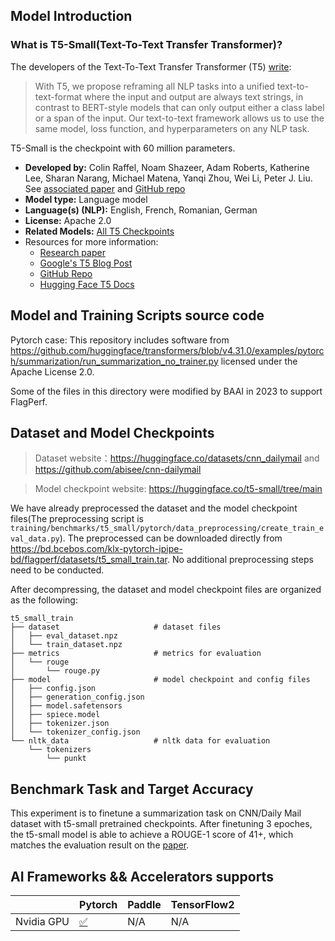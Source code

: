 
## Model Introduction
### What is T5-Small(Text-To-Text Transfer Transformer)?
The developers of the Text-To-Text Transfer Transformer (T5) [write](https://ai.googleblog.com/2020/02/exploring-transfer-learning-with-t5.html):

> With T5, we propose reframing all NLP tasks into a unified text-to-text-format where the input and output are always text strings, in contrast to BERT-style models that can only output either a class label or a span of the input. Our text-to-text framework allows us to use the same model, loss function, and hyperparameters on any NLP task.

T5-Small is the checkpoint with 60 million parameters.

- **Developed by:** Colin Raffel, Noam Shazeer, Adam Roberts, Katherine Lee, Sharan Narang, Michael Matena, Yanqi Zhou, Wei Li, Peter J. Liu. See [associated paper](https://jmlr.org/papers/volume21/20-074/20-074.pdf) and [GitHub repo](https://github.com/google-research/text-to-text-transfer-transformer#released-model-checkpoints)
- **Model type:** Language model
- **Language(s) (NLP):** English, French, Romanian, German
- **License:** Apache 2.0
- **Related Models:** [All T5 Checkpoints](https://huggingface.co/models?search=t5)
- Resources for more information:
  - [Research paper](https://jmlr.org/papers/volume21/20-074/20-074.pdf)
  - [Google's T5 Blog Post](https://ai.googleblog.com/2020/02/exploring-transfer-learning-with-t5.html)
  - [GitHub Repo](https://github.com/google-research/text-to-text-transfer-transformer)
  - [Hugging Face T5 Docs](https://huggingface.co/docs/transformers/model_doc/t5)

## Model and Training Scripts source code
Pytorch case:
This repository includes software from https://github.com/huggingface/transformers/blob/v4.31.0/examples/pytorch/summarization/run_summarization_no_trainer.py
licensed under the Apache License 2.0.

Some of the files in this directory were modified by BAAI in 2023 to support FlagPerf.

## Dataset and Model Checkpoints

> Dataset website：https://huggingface.co/datasets/cnn_dailymail and https://github.com/abisee/cnn-dailymail

> Model checkpoint website: https://huggingface.co/t5-small/tree/main

We have already preprocessed the dataset and the model checkpoint files(The preprocessing script is `training/benchmarks/t5_small/pytorch/data_preprocessing/create_train_eval_data.py`).
The preprocessed can be downloaded directly from https://bd.bcebos.com/klx-pytorch-ipipe-bd/flagperf/datasets/t5_small_train.tar.
No additional preprocessing steps need to be conducted.

After decompressing, the dataset and model checkpoint files are organized as the following:

```
t5_small_train
├── dataset                     # dataset files
│   ├── eval_dataset.npz
│   └── train_dataset.npz
├── metrics                     # metrics for evaluation
│   └── rouge
│       └── rouge.py
├── model                       # model checkpoint and config files
│   ├── config.json
│   ├── generation_config.json
│   ├── model.safetensors
│   ├── spiece.model
│   ├── tokenizer.json
│   └── tokenizer_config.json
└── nltk_data                   # nltk data for evaluation
    └── tokenizers
        └── punkt
```

## Benchmark Task and Target Accuracy
This experiment is to finetune a summarization task on CNN/Daily Mail dataset with t5-small pretrained checkpoints.
After finetuning 3 epoches, the t5-small model is able to achieve a ROUGE-1 score of 41+, which matches the evaluation result on the [paper](https://arxiv.org/abs/1910.10683).

## AI Frameworks && Accelerators supports

|            | Pytorch | Paddle | TensorFlow2 |
| ---------- | ------- | ------ | ----------- |
| Nvidia GPU | [✅](../../nvidia/t5_small-pytorch/README.md)       | N/A    | N/A       |
